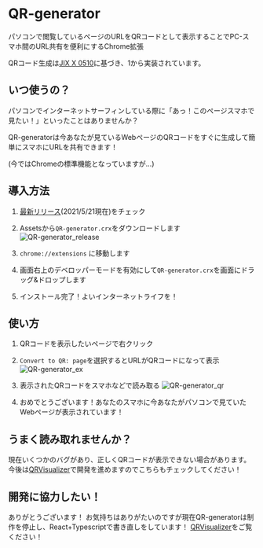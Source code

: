 # QR-generator
パソコンで閲覧しているページのURLをQRコードとして表示することでPC-スマホ間のURL共有を便利にするChrome拡張

QRコード生成は[JIX X 0510](https://www.jisc.go.jp/app/jis/general/GnrJISNumberNameSearchList?show&jisStdNo=X0510)に基づき、1から実装されています。

## いつ使うの？
パソコンでインターネットサーフィンしている際に「あっ！このページスマホで見たい！」といったことはありませんか？

QR-generatorは今あなたが見ているWebページのQRコードをすぐに生成して簡単にスマホにURLを共有できます！

(今ではChromeの標準機能となっていますが…)

## 導入方法
1. [最新リリース](https://github.com/shikachii/QR-generator/releases)(2021/5/21現在)をチェック

2. Assetsから`QR-generator.crx`をダウンロードします
![QR-generator_release](https://user-images.githubusercontent.com/16307592/119022797-f7205600-b9db-11eb-818e-c45167b82a61.png)

3. `chrome://extensions` に移動します

4. 画面右上のデベロッパーモードを有効にして`QR-generator.crx`を画面にドラッグ&ドロップします

5. インストール完了！よいインターネットライフを！

## 使い方
1. QRコードを表示したいページで右クリック

2. `Convert to QR: page`を選択するとURLがQRコードになって表示
![QR-generator_ex](https://user-images.githubusercontent.com/16307592/119020097-cdb1fb00-b9d8-11eb-8693-42b94175f6d1.png)

3. 表示されたQRコードをスマホなどで読み取る
![QR-generator_qr](https://user-images.githubusercontent.com/16307592/119020729-8c6e1b00-b9d9-11eb-8967-b7cc3c43e017.png)

4. おめでとうございます！あなたのスマホに今あなたがパソコンで見ていたWebページが表示されています！

## うまく読み取れませんか？
現在いくつかのバグがあり、正しくQRコードが表示できない場合があります。
今後は[QRVisualizer](https://github.com/shikachii/QRVisualizer)で開発を進めますのでこちらもチェックしてください！

## 開発に協力したい！
ありがとうございます！
お気持ちはありがたいのですが現在QR-generatorは制作を停止し、React+Typescriptで書き直しをしています！
[QRVisualizer](https://github.com/shikachii/QRVisualizer)をご覧ください！
